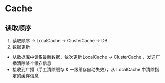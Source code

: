Cache
==========================
读取顺序
-----------
1. 读取顺序 -> LocalCache -> ClusterCache -> DB
2. 数据更新
 * 从数据库中读取最新数据，依次更新 LocalCache -> ClusterCache ，发送广播清除某个缓存信息
 * 接收到广播（手工清除缓存 & 一级缓存自动失效），从 LocalCache 中清除指定的缓存信息

